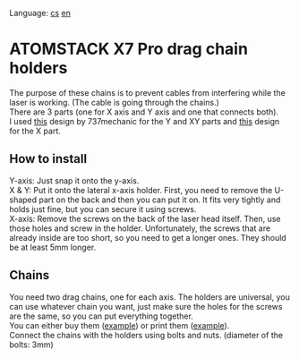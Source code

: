 Language:
[cs](https://github.com/pslib-cz/2022-p2a-mme-pppp-CernyDavid/blob/main/README.cs.md)
[en](https://github.com/pslib-cz/2022-p2a-mme-pppp-CernyDavid/blob/main/README.md)
# ATOMSTACK X7 Pro drag chain holders  
The purpose of these chains is to prevent cables from interfering while the laser is working. (The cable is going through the chains.)  
There are 3 parts (one for X axis and Y axis and one that connects both).  
I used [this](https://www.thingiverse.com/thing:5506701) design by 737mechanic for the Y and XY parts and [this](https://www.thingiverse.com/thing:5274651) design for the X part.  

## How to install
Y-axis: Just snap it onto the y-axis.  
X & Y: Put it onto the lateral x-axis holder. First, you need to remove the U-shaped part on the back and then you can put it on. It fits very tightly and holds just fine, but you can secure it using screws.  
X-axis: Remove the screws on the back of the laser head itself. Then, use those holes and screw in the holder. Unfortunately, the screws that are already inside are too short, so you need to get a longer ones. They should be at least 5mm longer.

## Chains
You need two drag chains, one for each axis. The holders are universal, you can use whatever chain you want, just make sure the holes for the screws are the same, so you can put everything together.  
You can either buy them ([example](https://www.amazon.co.uk/dp/B07K8SW2S5?psc=1&ref_=as_li_ss_tl&language=en_US&linkCode=gg2&linkId=be812cece94a163ba874ffae049ecd1d&tag=737mechanic-20)) or print them ([example](https://www.thingiverse.com/thing:2920060)).  
Connect the chains with the holders using bolts and nuts. (diameter of the bolts: 3mm)
